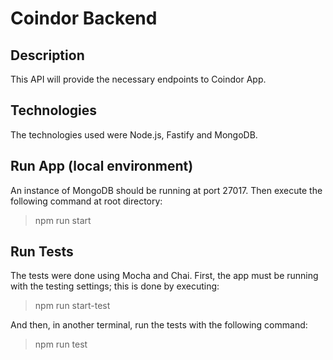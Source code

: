 # Coindor Backend

## Description

This API will provide the necessary endpoints to Coindor App.

## Technologies

The technologies used were Node.js, Fastify and MongoDB.

## Run App (local environment)

An instance of MongoDB should be running at port 27017. Then execute the following command at root directory:

> npm run start

## Run Tests

The tests were done using Mocha and Chai.
First, the app must be running with the testing settings; this is done by executing:

> npm run start-test

And then, in another terminal, run the tests with the following command:

> npm run test